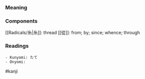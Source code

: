 ### Meaning



### Components

[[Radicals/糸|糸]]: thread [[從]]: from; by; since; whence; through

### Readings

```
- Kunyomi: たて
- Onyomi: 
```

#kanji
